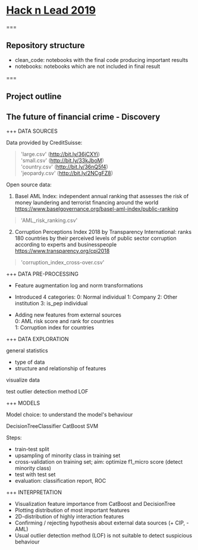 # [Hack n Lead 2019](https://womenplusplus.ch/hacknlead)

===

## Repository structure

- clean_code: notebooks with the final code producing important results
- notebooks: notebooks which are not included in final result

===

## Project outline
## The future of financial crime - Discovery

+++
DATA SOURCES

Data provided by CreditSuisse:
> 'large.csv' (http://bit.ly/36jCXYi)    
> 'small.csv' (http://bit.ly/33kJboM)  
> 'country.csv' (http://bit.ly/36nQ5f4)  
> 'jeopardy.csv' (http://bit.ly/2NCgFZ8)

Open source data: 
1. Basel AML Index: independent annual ranking that assesses the risk of money laundering and terrorist financing around the world
https://www.baselgovernance.org/basel-aml-index/public-ranking
> 'AML_risk_ranking.csv'

2. Corruption Perceptions Index 2018 by Transparency International: ranks 180 countries by their perceived levels of public sector 
corruption according to experts and businesspeople
https://www.transparency.org/cpi2018
> 'corruption_index_cross-over.csv'


+++
DATA PRE-PROCESSING

- Feature augmentation
log and norm transformations

- Introduced 4 categories:
0: Normal individual
1: Company
2: Other institution
3: is_pep individual

- Adding new features from external sources   
0: AML risk score and rank for countries   
1: Corruption index for countries   


+++
DATA EXPLORATION

general statistics
- type of data
- structure and relationship of features

visualize data

test outlier detection method LOF

+++
MODELS

Model choice: to understand the model's behaviour

DecisionTreeClassifier
CatBoost
SVM

Steps:
- train-test split
- upsampling of minority class in training set
- cross-validation on training set; aim: optimize f1_micro score (detect minority class)
- test with test set
- evaluation: classification report, ROC

+++ 
INTERPRETATION

- Visualization feature importance from CatBoost and DecisionTree
- Plotting distribution of most important features
- 2D-distribution of highly interaction features
- Confirming / rejecting hypothesis about external data sources (+ CIP, - AML)
- Usual outlier detection method (LOF) is not suitable to detect suspicious behaviour
